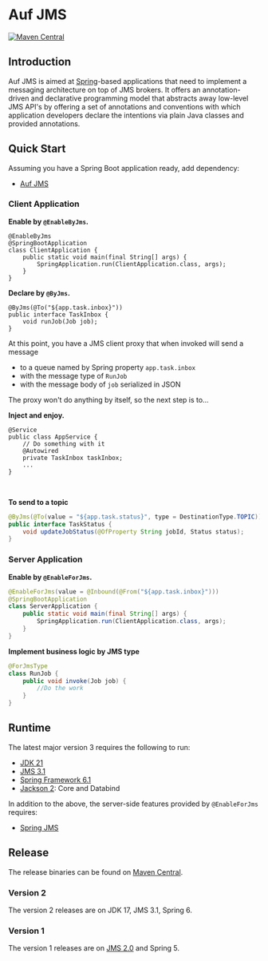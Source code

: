 # Auf JMS

[![Maven Central](https://maven-badges.herokuapp.com/maven-central/me.ehp246/auf-jms/badge.svg?style=flat-square)](https://maven-badges.herokuapp.com/maven-central/me.ehp246/auf-jms)

## Introduction
Auf JMS is aimed at <a href='https://spring.io/'>Spring</a>-based applications that need to implement a messaging architecture on top of JMS brokers. It offers an annotation-driven and declarative programming model that abstracts away low-level JMS API's by offering a set of annotations and conventions with which application developers declare the intentions via plain Java classes and provided annotations. 

## Quick Start

Assuming you have a Spring Boot application ready, add dependency:

* [Auf JMS](https://mvnrepository.com/artifact/me.ehp246/auf-jms)

### Client Application

**Enable by `@EnableByJms`.**

```
@EnableByJms
@SpringBootApplication
class ClientApplication {
    public static void main(final String[] args) {
        SpringApplication.run(ClientApplication.class, args);
    }
}
```

**Declare by `@ByJms`.**

```
@ByJms(@To("${app.task.inbox}"))
public interface TaskInbox {
    void runJob(Job job);
}
```

At this point, you have a JMS client proxy that when invoked will send a message
* to a queue named by Spring property `app.task.inbox`
* with the message type of `RunJob`
* with the message body of `job` serialized in JSON

The proxy won't do anything by itself, so the next step is to...

**Inject and enjoy.**

```
@Service
public class AppService {
    // Do something with it
    @Autowired
    private TaskInbox taskInbox;
    ...
}
```

<br>

**To send to a topic**

```java
@ByJms(@To(value = "${app.task.status}", type = DestinationType.TOPIC))
public interface TaskStatus {
    void updateJobStatus(@OfProperty String jobId, Status status);
}
```

### Server Application

**Enable by `@EnableForJms`.**

```java
@EnableForJms(value = @Inbound(@From("${app.task.inbox}")))
@SpringBootApplication
class ServerApplication {
    public static void main(final String[] args) {
        SpringApplication.run(ClientApplication.class, args);
    }
}
```

**Implement business logic by JMS type**
```java
@ForJmsType
class RunJob {
    public void invoke(Job job) {
        //Do the work
    }
}
```

## Runtime
The latest major version 3 requires the following to run:
* <a href='https://openjdk.org/projects/jdk/21/'>JDK 21</a>
* <a href='https://jakarta.ee/specifications/messaging/3.1/'>JMS 3.1</a>
* <a href='https://mvnrepository.com/artifact/org.springframework'>Spring Framework 6.1</a>
* <a href='https://mvnrepository.com/artifact/com.fasterxml.jackson'>Jackson 2</a>: Core and Databind

In addition to the above, the server-side features provided by `@EnableForJms` requires:
* <a href='https://mvnrepository.com/artifact/org.springframework/spring-jms'>Spring JMS</a>

## Release
The release binaries can be found on [Maven Central](https://mvnrepository.com/artifact/me.ehp246/auf-jms).

### Version 2
The version 2 releases are on JDK 17, JMS 3.1, Spring 6.

### Version 1
The version 1 releases are on <a href='https://javaee.github.io/jms-spec/pages/JMS20FinalRelease'>JMS 2.0</a> and Spring 5.
